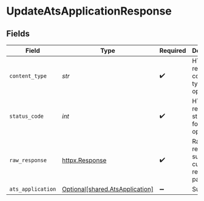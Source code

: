 # UpdateAtsApplicationResponse


## Fields

| Field                                                                    | Type                                                                     | Required                                                                 | Description                                                              |
| ------------------------------------------------------------------------ | ------------------------------------------------------------------------ | ------------------------------------------------------------------------ | ------------------------------------------------------------------------ |
| `content_type`                                                           | *str*                                                                    | :heavy_check_mark:                                                       | HTTP response content type for this operation                            |
| `status_code`                                                            | *int*                                                                    | :heavy_check_mark:                                                       | HTTP response status code for this operation                             |
| `raw_response`                                                           | [httpx.Response](https://www.python-httpx.org/api/#response)             | :heavy_check_mark:                                                       | Raw HTTP response; suitable for custom response parsing                  |
| `ats_application`                                                        | [Optional[shared.AtsApplication]](../../models/shared/atsapplication.md) | :heavy_minus_sign:                                                       | Successful                                                               |
